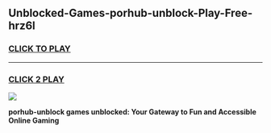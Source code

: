 
## Unblocked-Games-porhub-unblock-Play-Free-hrz6l
<h3>
<a href="https://premium76.site?title=porhub-unblock&ref=12A">CLICK TO PLAY</a></h3>
<hr>

<h3>
<a href="https://premium76.site?title=porhub-unblock&ref=12A">CLICK 2 PLAY</a>
  
</h3>

<a href="https://premium76.site?title=porhub-unblock&ref=12A"><img src="https://clearcache.store/games.png"></a>


**porhub-unblock games unblocked: Your Gateway to Fun and Accessible Online Gaming**
